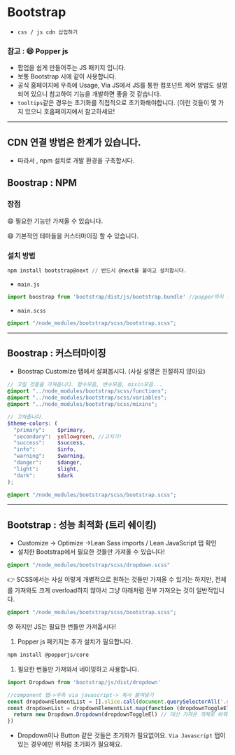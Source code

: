# Bootstrap

- `css / js cdn 삽입하기`

### 참고 : 😄 Popper js

- 팝업을 쉽게 만들어주는 JS 패키지 입니다.
- 보통 Bootstrap 시에 같이 사용합니다.
- 공식 홈페이지에 우측에 Usage, Via JS에서 JS를 통한 컴포넌트 제어 방법도 설명되어 있으니 참고하여 기능을 개발하면 좋을 것 같습니다.
- `tooltips`같은 경우는 초기화를 직접적으로 초기화해야합니다. (이런 것들이 몇 가지 있으니 호홈페이지에서 참고하세요!

---

## CDN 연결 방법은 한계가 있습니다.

- 따라서 , npm 설치로 개발 환경을 구축합시다.

## Boostrap : NPM

### 장점

😄 필요한 기능만 가져올 수 있습니다.

😄 기본적인 테마들을 커스터마이징 할 수 있습니다.

### 설치 방법

```powershell
npm install bootstrap@next // 반드시 @next를 붙이고 설치합시다. 
```

- `main.js`

```jsx
import boostrap from 'bootstrap/dist/js/bootstrap.bundle' //popper까지 가져옴
```

- `main.scss`

```scss
@import "/node_modules/bootstrap/scss/bootstrap.scss";
```

---

## Boostrap : 커스터마이징

- Boostrap Customize 탭에서 살펴봅시다. (사실 설명은 친절하지 않아요)

```scss
// 고칠 것들을 가져옵니다. 함수모음, 변수모음, mixin모음...
@import "../node_modules/bootstrap/scss/functions";
@import "../node_modules/bootstrap/scss/variables";
@import "../node_modules/bootstrap/scss/mixins";

// 고쳐줍니다.
$theme-colors: (
  "primary":    $primary,
  "secondary":  yellowgreen, //고치기!
  "success":    $success,
  "info":       $info,
  "warning":    $warning,
  "danger":     $danger,
  "light":      $light,
  "dark":       $dark
);

@import "/node_modules/bootstrap/scss/bootstrap.scss";
```

---

## Bootstrap :  성능 최적화 (트리 쉐이킹)

- Customize → Optimize →Lean Sass imports / Lean JavaScript 탭 확인
- 설치한 Bootstrap에서 필요한 것들만 가져올 수 있습니다!

```scss
@import "/node_modules/bootstrap/scss/dropdown.scss"
```

👉 SCSS에서는 사실 이렇게 개별적으로 원하는 것들만 가져올 수 있기는 하지만, 전체를 가져와도 크게 overload하지 않아서 그냥 아래처럼 전부 가져오는 것이 일반적입니다.

```scss
@import "/node_modules/bootstrap/scss/bootstrap.scss";
```

😰 하지만 JS는 필요한 번들만 가져옵시다!

1. Popper js 패키지는 추가 설치가 필요합니다.

```bash
npm install @popperjs/core
```

1. 필요한 번들만 가져와서 네이밍하고 사용합니다.

```jsx
import Dropdown from 'bootstrap/js/dist/dropdown'

//component 탭->우측 via javascript-> 복사 붙여넣기
const dropdownElementList = [].slice.call(document.querySelectorAll('.dropdown-toggle'))
const dropdownList = dropdownElementList.map(function (dropdownToggleEl) {
  return new Dropdown.Dropdown(dropdownToggleEl) // 대신 가져온 객체로 바꿔서 사용해줘야합니다. 
})
```

- Dropdown이나 Button 같은 것들은 초기화가 필요없어요. `Via Javascript` 탭이 있는 경우에만 위처럼 초기화가 필요해요.
